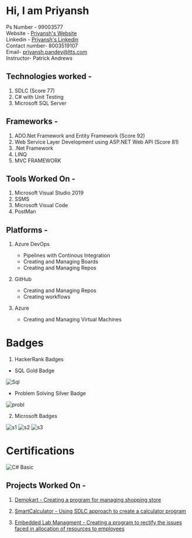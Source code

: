 # Hi, I am Priyansh 
Ps Number - 99003577  
Website - [Priyansh's Website](http://priyanshpandey.com)  
Linkedin - [Priyansh's Linkedin](https://in.linkedin.com/in/priyanshpandey3)  
Contact number- 8003519107  
Email- priyansh.pandey@ltts.com  
Instructor- Patrick Andrews

## Technologies worked - 

1. SDLC (Score 77)
2. C# with Unit Testing
3. Microsoft SQL Server 

## Frameworks -
1. ADO.Net Framework and Entity Framework (Score 92)
2. Web Service Layer Development using ASP.NET Web API (Score 81)
3. .Net Framework
4. LINQ
5. MVC FRAMEWORK

## Tools Worked On -
1. Microsoft Visual Studio 2019
2. SSMS
3. Microsoft Visual Code 
4. PostMan

## Platforms -
1. Azure DevOps

   * Pipelines with Continous Integration
   * Creating and Managing Boards 
   * Creating and Managing Repos
 
2. GitHub

   * Creating and Managing Repos
   * Creating workflows

3. Azure

   * Creating and Managing Virtual Machines
 
 
# Badges 

1. HackerRank Badges

 + SQL Gold Badge
 
![Sql](https://user-images.githubusercontent.com/78849681/112249286-7c59e980-8c7d-11eb-8d9b-291219ce6b9a.JPG)
  
  
 + Problem Solving Silver Badge

![probl](https://user-images.githubusercontent.com/78849681/112249281-78c66280-8c7d-11eb-875a-a0afd1f8f299.JPG)


2. Microsoft Badges 

![s1](https://user-images.githubusercontent.com/78849681/112252175-9813be80-8c82-11eb-9095-836e6189f5a9.PNG)
![s2](https://user-images.githubusercontent.com/78849681/112252186-9d710900-8c82-11eb-9b4d-c063b1747919.PNG)
![s3](https://user-images.githubusercontent.com/78849681/112252193-a1049000-8c82-11eb-858d-bc9352c65bf3.PNG)




# Certifications
![C# Basic](https://user-images.githubusercontent.com/78849681/112249674-30f40b00-8c7e-11eb-8117-beda34acc7e7.png)


## Projects Worked On -
1. [Demokart - Creating a program for managing shopping store](https://github.com/99003577/DemoKart.git)


2. [SmartCalculator - Using SDLC approach to create a calculator program](https://github.com/99003577/SmartCalculator.git)

3. [Embedded Lab Managment - Creating a program to rectify the issues faced in allocation of resources to employees](https://priyanshpandey@dev.azure.com/priyanshpandey/99003577_Emb_Lab_Managment/_git/99003577_Emb_Lab_Managment)










